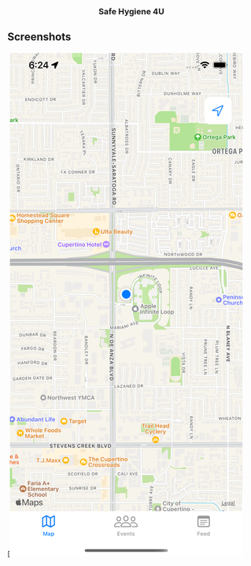 <div id="top"></div>
<!--



<!-- PROJECT SHIELDS -->
<!--
*** I'm using markdown "reference style" links for readability.
*** Reference links are enclosed in brackets [ ] instead of parentheses ( ).
*** See the bottom of this document for the declaration of the reference variables
*** for contributors-url, forks-url, etc. This is an optional, concise syntax you may use.
*** https://www.markdownguide.org/basic-syntax/#reference-style-links




<!-- PROJECT LOGO -->
<br />
<div align="center">
<h3 align="center">Safe Hygiene 4U</h3>

</div>





<!-- ABOUT THE PROJECT -->
## Screenshots

[![Product Name Screen Shot][product-screenshot]



[product-screenshot]: Screenshots/sc1.png
